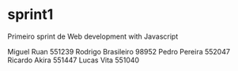 # sprint1
Primeiro sprint de Web development with Javascript

Miguel Ruan 551239
Rodrigo Brasileiro 98952
Pedro Pereira 552047
Ricardo Akira 551447
Lucas Vita 551040